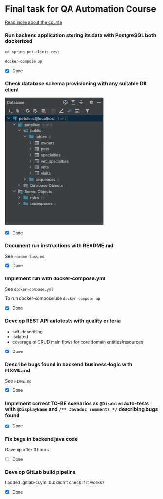 # Final task for QA Automation Course 

[Read more about the course](https://github.com/eugene-krivosheyev/qa-automation-java#readme)

### Run backend application storing its data with PostgreSQL both dockerized 
```
cd spring-pet-clinic-rest

docker-compose up
```

- [x] Done

### Check database schema provisioning with any suitable DB client

![alt text](database_overview.png)

- [x] Done

### Document run instructions with README.md

See `readme-task.md`

- [x] Done

### Implement run with docker-compose.yml

See `docker-compose.yml`

To run docker-compose use
```docker-compose up```

- [x] Done

### Develop REST API autotests with quality criteria

- self-describing
- isolated
- coverage of CRUD main flows for core domain entities/resources


- [x] Done

### Describe bugs found in backend business-logic with FIXME.md

See `FIXME.md`

- [x] Done

### Implement correct TO-BE scenarios as `@Disabled` auto-tests with `@DisplayName` and `/** Javadoc comments */` describing bugs found

- [x] Done

### Fix bugs in backend java code

Gave up after 3 hours

- [ ] Done

### Develop GitLab build pipeline

I added .gitlab-ci.yml but didn't check if it works? 

- [x] Done
